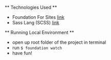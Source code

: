 ** Technologies Used **  

- Foundation For Sites [link](http://foundation.zurb.com/sites.html)
- Sass Lang (SCSS) [link](http://sass-lang.com/)


** Running Local Environment **  

- open up root folder of the project in terminal
- run `$ foundation watch`
- have fun!
